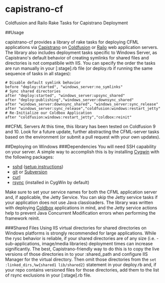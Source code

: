# capistrano-cf

Coldfusion and Railo Rake Tasks for Capistrano Deployment

##Usage

capistrano-cf provides a library of rake tasks for deploying CFML applications via [Capistrano](http://capistranorb.com/) on [Coldfusion](http://www.adobe.com/products/coldfusion-family.html) or [Railo](http://www.getrailo.org/) web application servers.  The library also includes deployment tasks specific to Windows Server, as Capistrano's default behavior of creating symlinks for shared files and directories is not compatibile with IIS.  You can specify the order the tasks are run manually in your [:stage].rb file (or deploy.rb if running the same sequence of tasks in all stages):
  
  
	# Disable default symlink behavior
	before "deploy:started", "windows_server:no_symlinks"
	# Sync shared directories
	after "deploy:started", "windows_server:upsync_shared"
	after "deploy:publishing","windows_server:downsync_shared"
	after "windows_server:downsync_shared", "windows_server:sync_release"
	after "windows_server:sync_release","coldfusion:windows:restart_jetty"
	# Re-Initialize our Coldbox Application
	after "coldfusion:windows:restart_jetty","coldbox:reinit"

##CFML Servers
At this time, this library has been tested on Coldfusion 9 and 10.  Look for a future update, further abstracting the CFML-server tasks based on the environment (or submit a pull request with your own updates).
	
##Deploying on Windows
###Dependencies
You will need SSH capability on your server. A simple way to accomplish this is by installing [Cygwin](https://www.cygwin.com/) with the following packages:
* [sshd](http://www.openbsd.org/cgi-bin/man.cgi/OpenBSD-current/man8/sshd.8?query=sshd&sec=8) ([setup instructions](https://docs.oracle.com/cd/E24628_01/install.121/e22624/preinstall_req_cygwin_ssh.htm#EMBSC150))
* [git](http://git-scm.com/) or [Subversion](https://subversion.apache.org/)
* [curl](http://curl.haxx.se/)
* [rsync](http://linux.die.net/man/1/rsync) (installed in CygWin by default)

Make sure to set your service names for both the CFML application server and, if applicable, the Jetty Service.  You can skip the Jetty service tasks if your application does not use Java classloaders. The library was written with deploying [Coldbox](http://www.coldbox.org/) applications in mind, and the Jetty service actions help to prevent Java Concurrent Modification errors when performing the framework reinit.

###Shared Files
Using IIS virtual directories for shared directories on Windows platforms is strongly recommended for large applications.  While the rysc behavior is reliable, if your shared directories are of any size (i.e. - sub-applications, image/media libraries) deployment times can increase significantly.  The best, Capistrano-friendly way to do this is to copy the live versions of those directories in to your :shared_path and configure IIS Manager for the virtual directory.  Then omit those directories from the `set :linked_dirs,%w{shared1 lib/shared2}` statement in your deploy.rb and, if your repo contains versioned files for those directories, add them to the list of rsync exclusions in your [:stage].rb file.



